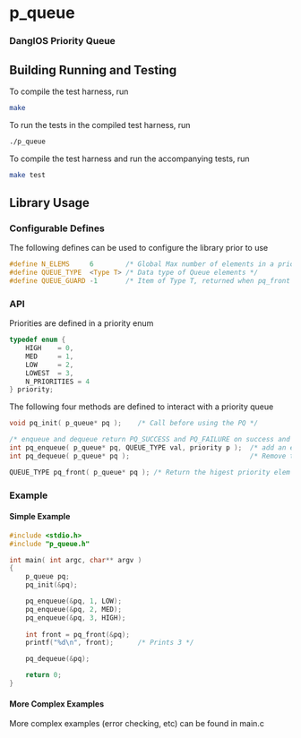 p_queue
=======
### DanglOS Priority Queue ###

Building Running and Testing
----------------------------
To compile the test harness, run
```bash
make
```
To run the tests in the compiled test harness, run
```bash
./p_queue
```
To compile the test harness and run the accompanying tests, run
```bash
make test
```

Library Usage
-------------
### Configurable Defines ###
The following defines can be used to configure the library prior to use
```c
#define N_ELEMS    	6		 /* Global Max number of elements in a priority queue */
#define QUEUE_TYPE 	<Type T> /* Data type of Queue elements */
#define QUEUE_GUARD -1		 /* Item of Type T, returned when pq_front is called on an empty queue */
```
### API ###
Priorities are defined in a priority enum
```c
typedef enum {
	HIGH 	= 0,
	MED		= 1,
	LOW 	= 2,
	LOWEST	= 3,
	N_PRIORITIES = 4
} priority;
```
The following four methods are defined to interact with a priority queue
```c
void pq_init( p_queue* pq );	/* Call before using the PQ */

/* enqueue and dequeue return PQ_SUCCESS and PQ_FAILURE on success and failure respectively */
int pq_enqueue( p_queue* pq, QUEUE_TYPE val, priority p );	/* add an element with the given priority */
int pq_dequeue( p_queue* pq );								/* Remove the highest priority elem from the pq */

QUEUE_TYPE pq_front( p_queue* pq );	/* Return the higest priority elem from the pq */ 
```
### Example ###
#### Simple Example ####
```c
#include <stdio.h>
#include "p_queue.h"

int main( int argc, char** argv )
{
	p_queue pq;
	pq_init(&pq);

	pq_enqueue(&pq, 1, LOW);
	pq_enqueue(&pq, 2, MED);
	pq_enqueue(&pq, 3, HIGH);
	
	int front = pq_front(&pq);
	printf("%d\n", front);		/* Prints 3 */

	pq_dequeue(&pq);

	return 0;
}
```
#### More Complex Examples ####
More complex examples (error checking, etc) can be found in main.c
